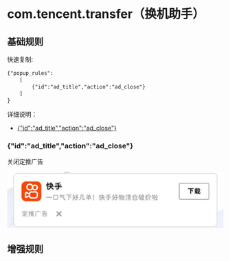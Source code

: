 # com.tencent.transfer（换机助手）

## 基础规则

快速复制:
```
{"popup_rules":
    [
        {"id":"ad_title","action":"ad_close"}
    ]
}
```
详细说明：
- [{"id":"ad_title","action":"ad_close"}](#idad_titleactionad_close)

### {"id":"ad_title","action":"ad_close"}
关闭定推广告

![](./assets/定推广告.jpg)


## 增强规则
